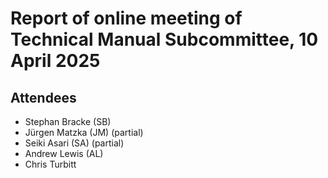 # Report of online meeting of Technical Manual Subcommittee, 10 April 2025

## Attendees
- Stephan Bracke (SB)
- Jürgen Matzka (JM) (partial)
- Seiki Asari (SA) (partial)
- Andrew Lewis (AL)
- Chris Turbitt
